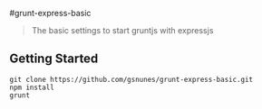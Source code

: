 #grunt-express-basic

> The basic settings to start gruntjs with expressjs

## Getting Started

```shell
git clone https://github.com/gsnunes/grunt-express-basic.git
npm install
grunt
```
